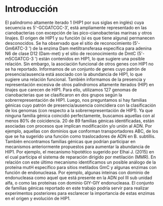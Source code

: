 # Introducción

El palíndromo altamente iterado 1 (HIP1 por sus siglas en inglés) cuya secuencia es 5'-GCGATCGC-3’, está ampliamente representado en las cianobacterias con excepción de las pico-cianobacterias marinas y otros linajes. El origen de HIP1 y su función (si es que tiene alguna) permanecen desconocidos. Se ha observado que el sitio de reconocimiento (5'-Gm6ATC-3 ') de la enzima Dam metiltransferasa específica para adenina N6 de clase D12 (Dam-met) y el sitio de reconocimiento de DmtC (5'-m5CGATCG-3 ') están contenidos en HIP1, lo que sugiere una posible relación. Sin embargo, la asociación funcional de otros genes con HIP1 no se ha reportado. Informamos de un conjunto de genes cuyo patrón de presencia/ausencia está asociado con la abundancia de HIP1, lo que sugiere una relación funcional. También informamos de la presencia y representación excesiva de otros palíndromos altamente iterados (HIP) en linajes que carecen de HIP1. Para ello, utilizamos 127 genomas de cianobacterias que se clasificaron en dos grupos según la sobrerrepresentación de HIP1. Luego, nos preguntamos si hay familias génicas cuyo patrón de presencia/ausencia coincidiera con la clasificación de los genomas (con respecto a la sobrerrepresentación de HIP1). Ya que ninguna familia génica coincidió perfectamente, buscamos aquellas con al menos 80% de coicidencia. 20 de 89 familias génicas identificadas, están asociadas con procesos que implican modificación y/o unión al ADN. Por ejemplo, aquellas con dominios que conforman transportadores ABC, de los que se ha sugerido una función como traslocadores de ADN en B. subtillis. También encontramos familias génicas que podrían participar en mecanismos anteriormente propuestos para aumentar la abundancia de HIP1. Por ejemplo, el mecanismo hipotético sugerido por Elhai J. (2015) en el cual participa el sistema de reparación dirigido por metilación (MMR). En relación con este último mecanismo identificamos un posible análogo de la proteína mutH específico para sitios metilados GmC y algunas enzimas con función de endonucleasa. Por ejemplo, algunas inteínas con dominio de endonucleasa como aquel que está presente en la ADN pol III sub unidad alfa, o como las proteínas con dominio GIY-GIY endonucleasa. El conjunto de familias génicas reportado en este trabajo podría servir para realizar experimentos posteriores para esclarecer la importancia de estas enzimas en el origen y evolución de HIP1.
